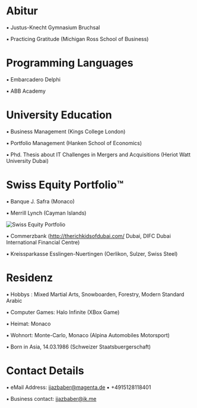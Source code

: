 # Abitur

▪︎ Justus-Knecht Gymnasium Bruchsal

▪︎ Practicing Gratitude (Michigan Ross School of Business) 

# Programming Languages 

▪︎ Embarcadero Delphi 

▪︎ ABB Academy

# University Education 

▪︎ Business Management (Kings College London)

▪︎ Portfolio Management (Hanken School of Economics)

▪︎ Phd. Thesis about IT Challenges in Mergers and Acquisitions (Heriot Watt University Dubai)

# Swiss Equity Portfolio™️

▪︎ Banque J. Safra (Monaco)

▪︎ Merrill Lynch (Cayman Islands)

![Swiss Equity Portfolio](https://user-images.githubusercontent.com/95079463/160344274-85d86ad3-b3f5-4852-836c-09f5bb1e9170.png)

▪︎ Commerzbank (http://therichkidsofdubai.com/ Dubai, DIFC Dubai International Financial Centre) 

▪︎ Kreissparkasse Esslingen-Nuertingen (Oerlikon, Sulzer, Swiss Steel)

# Residenz 

▪︎ Hobbys : Mixed Martial Arts, Snowboarden, Forestry, Modern Standard Arabic

▪︎ Computer Games: Halo Infinite (XBox Game)

▪︎ Heimat: Monaco

▪︎ Wohnort: Monte-Carlo, Monaco (Alpina Automobiles Motorsport)

▪︎ Born in Asia, 14.03.1986  (Schweizer Staatsbuergerschaft)

# Contact Details 

▪︎ eMail Address: ijazbaber@magenta.de ▪︎ +4915128118401 

▪︎ Business contact: ijazbaber@ik.me

